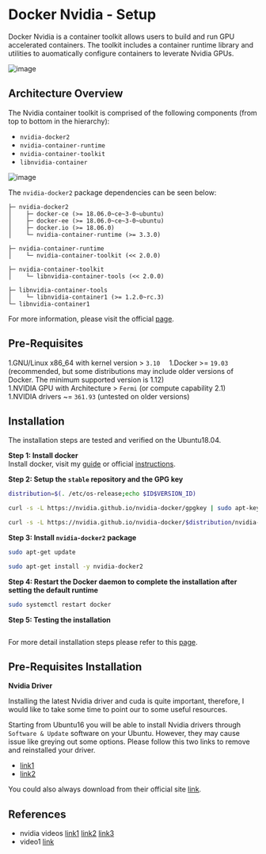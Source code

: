 # Docker Nvidia - Setup

Docker Nvidia is a container toolkit allows users to build and run GPU accelerated containers. The toolkit includes a container runtime library and utilities to auomatically configure containers to leverate Nvidia GPUs.  

![image](https://cloud.githubusercontent.com/assets/3028125/12213714/5b208976-b632-11e5-8406-38d379ec46aa.png)  

## Architecture Overview

The Nvidia container toolkit is comprised of the following components (from top to bottom in the hierarchy):  
- `nvidia-docker2`
- `nvidia-container-runtime`
- `nvidia-container-toolkit`
- `libnvidia-container`

![image](https://docs.nvidia.com/datacenter/cloud-native/_images/nvidia-docker-arch.png)  

The `nvidia-docker2` package dependencies can be seen below:  
```
├─ nvidia-docker2
│    ├─ docker-ce (>= 18.06.0~ce~3-0~ubuntu)
│    ├─ docker-ee (>= 18.06.0~ce~3-0~ubuntu)
│    ├─ docker.io (>= 18.06.0)
│    └─ nvidia-container-runtime (>= 3.3.0)

├─ nvidia-container-runtime
│    └─ nvidia-container-toolkit (<< 2.0.0)

├─ nvidia-container-toolkit
│    └─ libnvidia-container-tools (<< 2.0.0)

├─ libnvidia-container-tools
│    └─ libnvidia-container1 (>= 1.2.0~rc.3)
└─ libnvidia-container1
```

For more information, please visit the official [page](https://docs.nvidia.com/datacenter/cloud-native/container-toolkit/arch-overview.html#arch-overview).

## Pre-Requisites

1.GNU/Linux x86_64 with kernel version > `3.10  `
1.Docker >= `19.03` (recommended, but some distributions may include older versions of Docker. The minimum supported version is 1.12)  
1.NVIDIA GPU with Architecture > `Fermi` (or compute capability 2.1)  
1.NVIDIA drivers ~= `361.93` (untested on older versions)  

## Installation

The installation steps are tested and verified on the Ubuntu18.04.  

**Step 1: Install docker**  
Install docker, visit my [guide](https://github.com/BruceChanJianLe/docker-setup) or official [instructions](https://docs.docker.com/engine/install/).  

**Step 2: Setup the `stable` repository and the GPG key**  
```bash
distribution=$(. /etc/os-release;echo $ID$VERSION_ID)

curl -s -L https://nvidia.github.io/nvidia-docker/gpgkey | sudo apt-key add -

curl -s -L https://nvidia.github.io/nvidia-docker/$distribution/nvidia-docker.list | sudo tee /etc/apt/sources.list.d/nvidia-docker.list
```

**Step 3: Install `nvidia-docker2` package**
```bash
sudo apt-get update

sudo apt-get install -y nvidia-docker2
```

**Step 4: Restart the Docker daemon to complete the installation after setting the default runtime**  
```bash
sudo systemctl restart docker
```

**Step 5: Testing the installation**  
```
```
For more detail installation steps please refer to this [page](https://docs.nvidia.com/datacenter/cloud-native/container-toolkit/install-guide.html).  

## Pre-Requisites Installation

**Nvidia Driver**  

Installing the latest Nvidia driver and cuda is quite important, therefore, I would like to take some time to point our to some useful resources.  

Starting from Ubuntu16 you will be able to install Nvidia drivers through `Software & Update` software on your Ubuntu. However, they may cause issue like greying out some options. Please follow this two links to remove and reinstalled your driver.  
- [link1](https://ubuntuforums.org/showthread.php?t=2413765)
- [link2](https://ubuntuforums.org/showthread.php?t=2397701&highlight=continue+manually+installed+driver)

You could also always download from their official site [link](https://www.nvidia.com/Download/index.aspx?lang=en-us).  

## References

- nvidia videos [link1](https://www.youtube.com/watch?v=r3LrCnou1K4) [link2](https://youtu.be/iAavYF-XqTA) [link3](https://youtu.be/uM3Ii79KQ20)
- video1 [link](https://www.youtube.com/watch?v=jdip_6vTw0s)